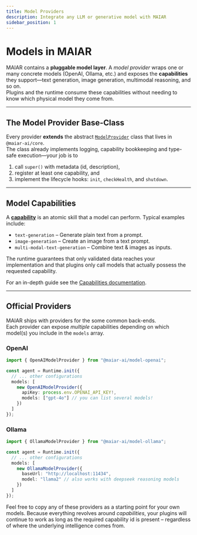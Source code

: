 ```yaml
---
title: Model Providers
description: Integrate any LLM or generative model with MAIAR
sidebar_position: 1
---
```


# Models in MAIAR

MAIAR contains a **pluggable model layer**. A _model provider_ wraps one or many concrete models (OpenAI, Ollama, etc.) and exposes the **capabilities** they support—text generation, image generation, multimodal reasoning, and so on.  
Plugins and the runtime consume these capabilities without needing to know which physical model they come from.

---

## The Model Provider Base-Class

Every provider **extends** the abstract [`ModelProvider`](/api/classes/ModelProvider) class that lives in `@maiar-ai/core`.  
The class already implements logging, capability bookkeeping and type-safe execution—your job is to

1. call `super()` with metadata (id, description),
2. register at least one capability, and
3. implement the lifecycle hooks: `init`, `checkHealth`, and `shutdown`.

---

## Model Capabilities

A [**capability**](/docs/capabilities/capabilities/) is an atomic skill that a model can perform. Typical examples include:

- `text-generation` – Generate plain text from a prompt.
- `image-generation` – Create an image from a text prompt.
- `multi-modal-text-generation` – Combine text & images as inputs.

The runtime guarantees that only validated data reaches your implementation and that plugins only call models that actually possess the requested capability.

For an in-depth guide see the [Capabilities documentation](../04-capabilities/capabilities.md).

---

## Official Providers

MAIAR ships with providers for the some common back-ends.  
Each provider can expose _multiple_ capabilities depending on which model(s) you include in the `models` array.

### OpenAI

```typescript
import { OpenAIModelProvider } from "@maiar-ai/model-openai";

const agent = Runtime.init({
  // ... other configurations
  models: [
    new OpenAIModelProvider({
      apiKey: process.env.OPENAI_API_KEY!,
      models: ["gpt-4o"] // you can list several models!
    })
  ]
});
```

### Ollama

```typescript
import { OllamaModelProvider } from "@maiar-ai/model-ollama";

const agent = Runtime.init({
  // ... other configurations
  models: [
    new OllamaModelProvider({
      baseUrl: "http://localhost:11434",
      model: "llama2" // also works with deepseek reasoning models
    })
  ]
});
```

Feel free to copy any of these providers as a starting point for your own models. Because everything revolves around _capabilities_, your plugins will continue to work as long as the required capability id is present – regardless of where the underlying intelligence comes from.

